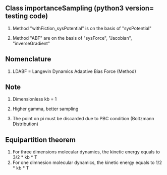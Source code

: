 ## Class importanceSampling (python3 version= testing code) 
1. Method "withFiction_sysPotential" is on the basis of "sysPotential"

2. Method "ABF" are on the basis of "sysForce", "Jacobian", "inverseGradient"

## Nomenclature
1. LDABF = Langevin Dynamics Adaptive Bias Force (Method)

## Note 
1. Dimensionless kb = 1 

2. Higher gamma, better sampling

3. The point on pi must be discarded due to PBC condition (Boltzmann Distribution)

## Equipartition theorem
1. For three dimensions molecular dynamics, the kinetic energy equals to 3/2 * kb * T
2. For one dimnesion molecular dynamics, the kinetic energy equals to 1/2 * kb * T
